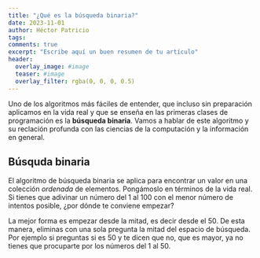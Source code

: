 ```yaml
---
title: "¿Qué es la búsqueda binaria?"
date: 2023-11-01
author: Héctor Patricio
tags:
comments: true
excerpt: "Escribe aquí un buen resumen de tu artículo"
header:
  overlay_image: #image
  teaser: #image
  overlay_filter: rgba(0, 0, 0, 0.5)
---
```



Uno de los algoritmos más fáciles de entender, que incluso sin preparación aplicamos en la vida real y que se enseña
en las primeras clases de programación es la **búsqueda binaria**. Vamos a hablar de este algoritmo y su reclación
profunda con las ciencias de la computación y la información en general.


## Búsquda binaria

El algoritmo de búsqueda binaria se aplica para encontrar un valor en una colección _ordenada_ de elementos. Pongámoslo en términos de la vida real. Si tienes que adivinar un número del 1 al 100 con el menor número de intentos posible, ¿por dónde te conviene empezar?

La mejor forma es empezar desde la mitad, es decir desde el 50. De esta manera, eliminas con una sola pregunta la mitad del espacio de búsqueda. Por ejemplo si preguntas si es 50 y te dicen que no, que es mayor, ya no tienes que procuparte por los números del 1 al 50. 
